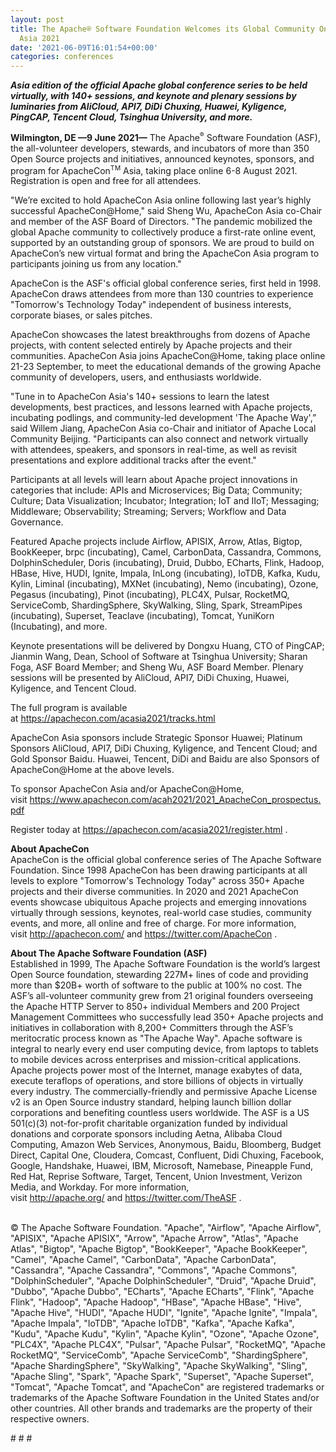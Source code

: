 ```yaml
---
layout: post
title: The Apache® Software Foundation Welcomes its Global Community Online at ApacheCon(TM)
  Asia 2021
date: '2021-06-09T16:01:54+00:00'
categories: conferences
---
```

<p><span style="font-weight: 700;"><i>Asia edition of the official Apache global conference series to be held virtually, with 140+ sessions, and keynote and plenary sessions by luminaries from AliCloud, API7, DiDi Chuxing, Huawei, Kyligence, PingCAP, Tencent Cloud, Tsinghua University, and more.&nbsp;</i></span><br></p><p><span style="font-weight: 700;">Wilmington, DE —9 June 2021—</span>&nbsp;The Apache<sup style="font-size: 10.5px;">®</sup>&nbsp;Software Foundation (ASF), the all-volunteer developers, stewards, and incubators of more than 350 Open Source projects and initiatives, announced keynotes, sponsors, and program for ApacheCon<sup style="font-size: 10.5px;">TM</sup>&nbsp;Asia, taking place online 6-8 August 2021. Registration is open and free for all attendees.</p><p>"We’re excited to hold ApacheCon Asia online following last year’s highly successful ApacheCon@Home," said Sheng Wu, ApacheCon Asia co-Chair and member of the ASF Board of Directors. "The pandemic mobilized the global Apache community to collectively produce a first-rate online event, supported by an outstanding group of sponsors. We are proud to build on ApacheCon’s new virtual format and bring the ApacheCon Asia program to participants joining us from any location."</p><p>ApacheCon is the ASF's official global conference series, first held in 1998. ApacheCon draws attendees from more than 130 countries to experience "Tomorrow's Technology Today" independent of business interests, corporate biases, or sales pitches.</p><p>ApacheCon showcases the latest breakthroughs from dozens of Apache projects, with content selected entirely by Apache projects and their communities. ApacheCon Asia joins ApacheCon@Home, taking place online 21-23 September, to meet the educational demands of the growing Apache community of developers, users, and enthusiasts worldwide.</p><p>"Tune in to ApacheCon Asia's 140+ sessions to learn the latest developments, best practices, and lessons learned with Apache projects, incubating podlings, and community-led development 'The Apache Way',” said Willem Jiang, ApacheCon Asia co-Chair and initiator of Apache Local Community Beijing. "Participants can also connect and network virtually with attendees, speakers, and sponsors in real-time, as well as revisit presentations and explore additional tracks after the event."</p><p>Participants at all levels will learn about Apache project innovations in categories that include: APIs and Microservices; Big Data; Community; Culture; Data Visualization; Incubator; Integration; IoT and IIoT; Messaging; Middleware; Observability; Streaming; Servers; Workflow and Data Governance.&nbsp;</p><p>Featured Apache projects include Airflow, APISIX, Arrow, Atlas, Bigtop, BookKeeper, brpc (incubating), Camel, CarbonData, Cassandra, Commons, DolphinScheduler, Doris (incubating), Druid, Dubbo, ECharts, Flink, Hadoop, HBase, Hive, HUDI, Ignite, Impala, InLong (incubating), IoTDB, Kafka, Kudu, Kylin, Liminal (incubating), MXNet (incubating), Nemo (incubating), Ozone, Pegasus (incubating), Pinot (incubating), PLC4X, Pulsar, RocketMQ, ServiceComb, ShardingSphere, SkyWalking, Sling, Spark, StreamPipes (incubating), Superset, Teaclave (incubating), Tomcat, YuniKorn (Incubating), and more.</p><p>Keynote presentations will be delivered by Dongxu Huang, CTO of PingCAP; Jianmin Wang, Dean, School of Software at Tsinghua University; Sharan Foga, ASF Board Member; and Sheng Wu, ASF Board Member. Plenary sessions will be presented by AliCloud, API7, DiDi Chuxing, Huawei, Kyligence, and Tencent Cloud.</p><p>The full program is available at&nbsp;<a href="https://apachecon.com/acasia2021/tracks.html" target="_blank">https://apachecon.com/acasia2021/tracks.html</a></p><p>ApacheCon Asia sponsors include Strategic Sponsor Huawei; Platinum Sponsors AliCloud, API7, DiDi Chuxing, Kyligence, and Tencent Cloud; and Gold Sponsor Baidu. Huawei, Tencent, DiDi and Baidu are also Sponsors of ApacheCon@Home at the above levels.</p><p>To sponsor ApacheCon Asia and/or ApacheCon@Home, visit&nbsp;<a href="https://www.apachecon.com/acah2021/2021_ApacheCon_prospectus.pdf" target="_blank">https://www.apachecon.com/acah2021/2021_ApacheCon_prospectus.pdf</a></p><p>Register today at&nbsp;<a href="https://apachecon.com/acasia2021/register.html" target="_blank">https://apachecon.com/acasia2021/register.html</a>&nbsp;.</p><p><span style="font-weight: 700;">About ApacheCon<br></span>ApacheCon is the official global conference series of The Apache Software Foundation. Since 1998 ApacheCon has been drawing participants at all levels to explore "Tomorrow's Technology Today" across 350+ Apache projects and their diverse communities. In 2020 and 2021 ApacheCon events showcase ubiquitous Apache projects and emerging innovations virtually through sessions, keynotes, real-world case studies, community events, and more, all online and free of charge. For more information, visit&nbsp;<a href="http://apachecon.com/" target="_blank" style="background-color: rgb(255, 255, 255);">http://apachecon.com/</a>&nbsp;and&nbsp;<a href="https://twitter.com/ApacheCon" target="_blank" style="background-color: rgb(255, 255, 255);">https://twitter.com/ApacheCon</a>&nbsp;.</p><p><span style="font-weight: 700;">About The Apache Software Foundation (ASF)<br></span>Established in 1999, The Apache Software Foundation is the world’s largest Open Source foundation, stewarding 227M+ lines of code and providing more than $20B+ worth of software to the public at 100% no cost. The ASF’s all-volunteer community grew from 21 original founders overseeing the Apache HTTP Server to 850+ individual Members and 200 Project Management Committees who successfully lead 350+ Apache projects and initiatives in collaboration with 8,200+ Committers through the ASF’s meritocratic process known as "The Apache Way". Apache software is integral to nearly every end user computing device, from laptops to tablets to mobile devices across enterprises and mission-critical applications. Apache projects power most of the Internet, manage exabytes of data, execute teraflops of operations, and store billions of objects in virtually every industry. The commercially-friendly and permissive Apache License v2 is an Open Source industry standard, helping launch billion dollar corporations and benefiting countless users worldwide. The ASF is a US 501(c)(3) not-for-profit charitable organization funded by individual donations and corporate sponsors including Aetna, Alibaba Cloud Computing, Amazon Web Services, Anonymous, Baidu, Bloomberg, Budget Direct, Capital One, Cloudera, Comcast, Confluent, Didi Chuxing, Facebook, Google, Handshake, Huawei, IBM, Microsoft, Namebase, Pineapple Fund, Red Hat, Reprise Software, Target, Tencent, Union Investment, Verizon Media, and Workday. For more information, visit&nbsp;<a href="http://apache.org/" target="_blank" style="background-color: rgb(255, 255, 255);">http://apache.org/</a>&nbsp;and&nbsp;<a href="https://twitter.com/TheASF" target="_blank" style="background-color: rgb(255, 255, 255);">https://twitter.com/TheASF</a>&nbsp;.<br><br></p><p>© The Apache Software Foundation. "Apache", "Airflow", "Apache Airflow", "APISIX", "Apache APISIX", "Arrow", "Apache Arrow", "Atlas", "Apache Atlas", "Bigtop", "Apache Bigtop", "BookKeeper", "Apache BookKeeper", "Camel", "Apache Camel", "CarbonData", "Apache CarbonData", "Cassandra", "Apache Cassandra", "Commons", "Apache Commons", "DolphinScheduler", "Apache DolphinScheduler", "Druid", "Apache Druid", "Dubbo", "Apache Dubbo", "ECharts", "Apache ECharts", "Flink", "Apache Flink", "Hadoop", "Apache Hadoop", "HBase", "Apache HBase", "Hive", "Apache Hive", "HUDI", "Apache HUDI", "Ignite", "Apache Ignite", "Impala", "Apache Impala", "IoTDB", "Apache IoTDB", "Kafka", "Apache Kafka", "Kudu", "Apache Kudu", "Kylin", "Apache Kylin", "Ozone", "Apache Ozone", "PLC4X", "Apache PLC4X", "Pulsar", "Apache Pulsar", "RocketMQ", "Apache RocketMQ", "ServiceComb", "Apache ServiceComb", "ShardingSphere", "Apache ShardingSphere", "SkyWalking", "Apache SkyWalking", "Sling", "Apache Sling", "Spark", "Apache Spark", "Superset", "Apache Superset", "Tomcat", "Apache Tomcat", and "ApacheCon" are registered trademarks or trademarks of the Apache Software Foundation in the United States and/or other countries. All other brands and trademarks are the property of their respective owners.</p><p># # #</p>

